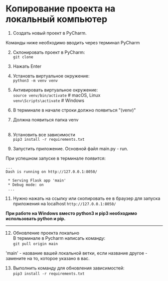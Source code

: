 # Копирование проекта на локальный компьютер

1. Создать новый проект в PyCharm.

Команды ниже необходимо вводить через терминал PyCharm<br>

2. Склонировать проект в PyCharm: <br>
`git clone `
3. Нажать Enter
5. Установть виртуальное окружение:<br>
`python3 -m venv venv`
6. Активировать виртуальное окружение:<br>
`source venv/bin/activate` # macOS, Linux<br>
`venv\Scripts\activate` # Windows
7. В терминале в начале строки должно появиться "(venv)"
8. Должна появиться папка venv<br><br>

9. Установить все зависимости<br>
`pip3 install -r requirements.txt`
10. Запустить приложение. Основной файл main.py - run.

При успешном запуске в терминале появится:
```
...
Dash is running on http://127.0.0.1:8050/

 * Serving Flask app 'main'
 * Debug mode: on
 ...
```

11. Нужно нажать на ссылку или скопировать ее в браузер для запуска приложения на localhost
```http://127.0.0.1:8050/```


**При работе на Windows вместо python3 и pip3 необходимо использовать python и pip.**

---
12. Обновление проекта локально<br>
В терминале в Pycharm написать команду:<br>
`git pull origin main`<br>

'main' - название вашей локальной ветки, если название 
другое - замените на то, которое указано в вас.

13. Выполнить команду для обновления зависимостей:<br>
`pip3 install -r requirements.txt`
